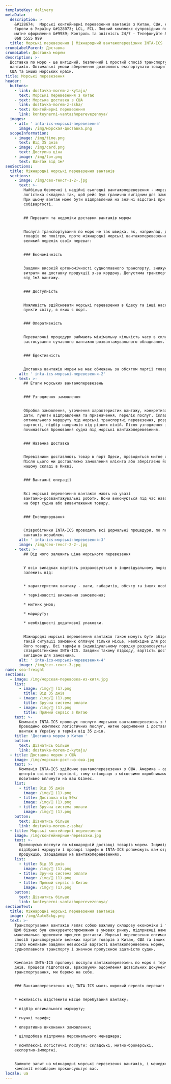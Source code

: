 ```yaml
---
templateKey: delivery
metaData:
  description: >
    &#128674;  Морські контейнерні перевезення вантажів з Китаю, США, країн
    Європи в Україну &#128073; LCL, FCL. Повний комплекс супровідних послуг,
    митне оформлення &#9989; Контроль та звітність 24/7 - Телефонуйте &#9742;
    068 5555 999
  title: Морські перевезення | Міжнародний вантажоперевізник INTA-ICS
crumbLabelParent: Доставка
crumbLabel: Доставка морем
description: >-
  Доставка по морю - це вигідний, безпечний і простий спосіб транспортування
  вантажів. Оптимальні умови збереження дозволяють експортувати товари з Китаю,
  США та інших морських країн.
title: Морські перевезення
header:
  buttons:
    - link: dostavka-morem-z-kytaju/
      text: Морські перевезення з Китаю
    - text: Морська доставка з США
      link: dostavka-morem-z-ssha/
    - text: Контейнерні перевезення
      link: konteynerni-vantazhoperevezennya/
  images:
    - alt: ' inta-ics-морські-перевезення'
      image: /img/морская-доставка.png
  scopeInformation:
    - image: /img/time.png
      text: Від 35 днів
    - image: /img/card.png
      text: Доступна ціна
    - image: /img/lov.png
      text: Вантаж від 1м³
seoSections:
  title: Міжнародні морські перевезення вантажів
  sections:
    - image: /img/сео-текст-1-2-.jpg
      text: >-
        Найбільш безпечні і надійні сьогодні вантажоперевезення - морські. Їх
        логістика складена так, щоб рейс був гранично вигідним для замовників.
        При цьому вантаж може бути відправлений на значні відстані при невисокій
        собівартості.


        ## Переваги та недоліки доставки вантажів морем


        Послуга транспортування по морю не так швидка, як, наприклад, доставка
        товарів по повітрю, проте міжнародні морські вантажоперевезення мають
        великий перелік своїх переваг:


        ### Економічність


        Завдяки високій ергономічності судноплавного транспорту, знижуються
        витрати на доставку продукції з-за кордону. Допустима транспортування
        від 1м3 вантажу.


        ### Доступність


        Можливість здійснювати морські перевезення в Одесу та інші населені
        пункти світу, в яких є порт.


        ### Оперативність


        Перевалочні процедури займають мінімальну кількість часу в силу
        застосування сучасного вантажно-розвантажувального обладнання.


        ### Ефективність


        Доставка вантажів морем не має обмежень за обсягом партії товарів.
      alt: ' inta-ics-морські-перевезення-2'
    - text: >-
        ## Етапи морських вантажоперевезень


        ### Узгодження замовлення


        Обробка замовлення, уточнення характеристик вантажу, конкретизація умов:
        дати, пункти відправлення та призначення, перелік послуг. Складання
        оптимального маршруту під морські транспортні перевезення, розрахунок
        вартості, підбір напрямків від різних ліній. Після узгодження з клієнтом
        починається бронювання судна під морські вантажоперевезення.


        ### Наземна доставка


        Перевізники доставляють товар в порт Одеси, проводиться митне очищення.
        Після цього ми доставляємо замовлення клієнта або зберігаємо його на
        нашому складі в Києві.


        ### Вантажні операції


        Всі морські перевезення вантажів мають на увазі
        вантажно-розвантажувальні роботи. Вони виконуються під час навантаження
        на борт судна або вивантаження товару.


        ### Експедирування


        Співробітники INTA-ICS проводять всі формальні процедури, по перевезенню
        вантажів кораблем.
      alt: ' inta-ics-морські-перевезення-3'
      image: /img/сео-текст-2-2-.jpg
    - text: >-
        ## Від чого залежить ціна морського перевезення


        У всіх випадках вартість розраховується в індивідуальному порядку і
        залежить від:


        * характеристик вантажу - ваги, габаритів, обсягу та інших особливостей;

        * терміновості виконання замовлення;

        * митних умов;

        * маршруту;

        * необхідності додаткової упаковки.


        Міжнародні морські перевезення вантажів також можуть бути збірними. У
        такій ситуації замовник оплачує тільки місце, необхідне для розміщення
        його товару. Всі тарифи в індивідуальному порядку розраховуються
        співробітниками INTA-ICS. Завдяки такому підходу, вартість доставки буде
        вигідною для замовника.
      alt: ' inta-ics-морські-перевезення-4'
      image: /img/сет-текст-3.jpg
name: sea-freight
sections:
  - image: /img/морская-перевозка-из-китя.jpg
    list:
      - image: /img/ (1).png
        title: Від 35 днів
      - image: /img/ (1).png
        title: Зручна система оплати
      - image: /img/ (1).png
        title: Прямий сервіс з Китаю
    text: >-
      Компанія INTA-ICS пропонує послуги морських вантажоперевезень з Китаю.
      Проводимо комплекс логістичних послуг, митне оформлення і доставляємо
      вантаж в Україну в термін від 35 днів.
    title: 'Доставка морем з Китаю '
    button:
      text: Дізнатись більше
      link: dostavka-morem-z-kytaju/
  - title: Доставка морем з США
    image: /img/морская-дост-из-сша.jpg
    text: >-
      Компанія INTA-ICS здійснює вантажоперевезення з США. Америка - один з
      центрів світової торгівлі, тому співпраця з місцевими виробниками може
      позитивно вплинути на ваш бізнес.
    list:
      - title: Від 35 днів
        image: /img/ (1).png
      - title: Доставка від 50кг
        image: /img/ (1).png
      - title: Зручна система оплати
        image: /img/ (1).png
    button:
      text: Дізнатись більше
      link: dostavka-morem-z-ssha/
  - title: Морські контейнерні перевезення
    image: /img/контейнерные-перевозки.jpg
    text: >-
      Пропонуємо послуги по міжнародній доставці товарів морем. Індивідуально
      підібрані маршрути і прозорі тарифи в INTA-ICS допоможуть вам отримати
      продукцію, заощадивши на вантажоперевезеннях.
    list:
      - title: Від 35 днів
        image: /img/ (1).png
      - title: Зручна система оплати
        image: /img/ (1).png
      - title: Прямий сервіс з Китаю
        image: /img/ (1).png
    button:
      text: Дізнатись більше
      link: konteynerni-vantazhoperevezennya/
sectionText:
  title: Міжнародні морські перевезення вантажів
  image: /img/AutoBckg.png
  text: >-
    Транспортування вантажів являє собою важливу складову економіки і торгівлі.
    Щоб бізнес був конкурентоспроможним в умовах ринку, підприємці намагаються
    максимально здешевити процеси доставки. Морські перевезення оптимальний
    спосіб транспортувати великих партій товарів з Китаю, США та інших країн. Це
    стало можливим завдяки невисокій вартості вантажоперевезень морем, місткості
    судноплавного транспорту і значною пропускною здатністю суден.


    Компанія INTA-ICS пропонує послуги вантажоперевезень по морю в термін від 35
    днів. Процеси підготовки, враховуючи оформлення дозвільних документів і
    транспортування, ми беремо на себе.


    ### Вантажоперевезення від INTA-ICS мають широкий перелік переваг:


    * можливість відстежити місце перебування вантажу;

    * підбір оптимального маршруту;

    * гнучкі тарифи;

    * оперативне виконання замовлення;

    * цілодобова підтримка персонального менеджера;

    * комплексні логістичні послуги: складські, митно-брокерські,
    експортно-імпортні.


    Залиште запит на міжнародні морські перевезення вантажів, і менеджер нашої
    компанії незабаром проконсультує вас.
locale: ua
---
```

